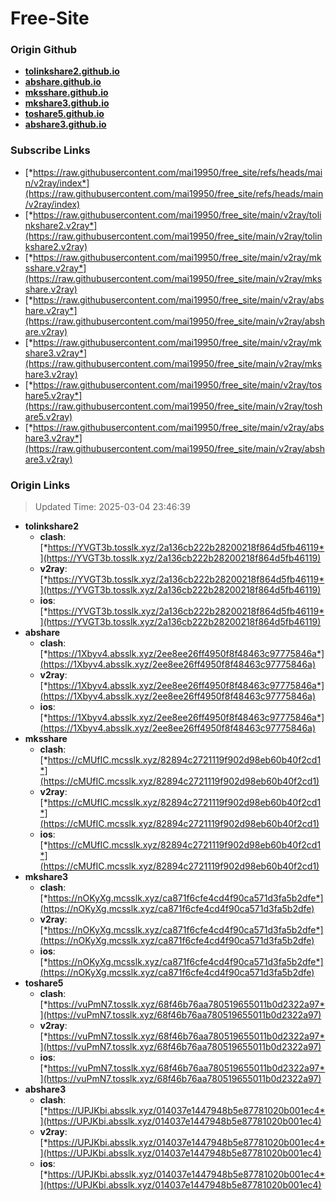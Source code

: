 # Free-Site

### Origin Github

- [**tolinkshare2.github.io**](https://github.com/tolinkshare2/tolinkshare2.github.io)
- [**abshare.github.io**](https://github.com/abshare/abshare.github.io)
- [**mksshare.github.io**](https://github.com/mksshare/mksshare.github.io)
- [**mkshare3.github.io**](https://github.com/mkshare3/mkshare3.github.io)
- [**toshare5.github.io**](https://github.com/toshare5/toshare5.github.io)
- [**abshare3.github.io**](https://github.com/abshare3/abshare3.github.io)

### Subscribe Links

- [*https://raw.githubusercontent.com/mai19950/free_site/refs/heads/main/v2ray/index*](https://raw.githubusercontent.com/mai19950/free_site/refs/heads/main/v2ray/index)
- [*https://raw.githubusercontent.com/mai19950/free_site/main/v2ray/tolinkshare2.v2ray*](https://raw.githubusercontent.com/mai19950/free_site/main/v2ray/tolinkshare2.v2ray)
- [*https://raw.githubusercontent.com/mai19950/free_site/main/v2ray/mksshare.v2ray*](https://raw.githubusercontent.com/mai19950/free_site/main/v2ray/mksshare.v2ray)
- [*https://raw.githubusercontent.com/mai19950/free_site/main/v2ray/abshare.v2ray*](https://raw.githubusercontent.com/mai19950/free_site/main/v2ray/abshare.v2ray)
- [*https://raw.githubusercontent.com/mai19950/free_site/main/v2ray/mkshare3.v2ray*](https://raw.githubusercontent.com/mai19950/free_site/main/v2ray/mkshare3.v2ray)
- [*https://raw.githubusercontent.com/mai19950/free_site/main/v2ray/toshare5.v2ray*](https://raw.githubusercontent.com/mai19950/free_site/main/v2ray/toshare5.v2ray)
- [*https://raw.githubusercontent.com/mai19950/free_site/main/v2ray/abshare3.v2ray*](https://raw.githubusercontent.com/mai19950/free_site/main/v2ray/abshare3.v2ray)

### Origin Links

> Updated Time: 2025-03-04 23:46:39

- **tolinkshare2**
  - **clash**: [*https://YVGT3b.tosslk.xyz/2a136cb222b28200218f864d5fb46119*](https://YVGT3b.tosslk.xyz/2a136cb222b28200218f864d5fb46119)
  - **v2ray**: [*https://YVGT3b.tosslk.xyz/2a136cb222b28200218f864d5fb46119*](https://YVGT3b.tosslk.xyz/2a136cb222b28200218f864d5fb46119)
  - **ios**: [*https://YVGT3b.tosslk.xyz/2a136cb222b28200218f864d5fb46119*](https://YVGT3b.tosslk.xyz/2a136cb222b28200218f864d5fb46119)
- **abshare**
  - **clash**: [*https://1Xbyv4.absslk.xyz/2ee8ee26ff4950f8f48463c97775846a*](https://1Xbyv4.absslk.xyz/2ee8ee26ff4950f8f48463c97775846a)
  - **v2ray**: [*https://1Xbyv4.absslk.xyz/2ee8ee26ff4950f8f48463c97775846a*](https://1Xbyv4.absslk.xyz/2ee8ee26ff4950f8f48463c97775846a)
  - **ios**: [*https://1Xbyv4.absslk.xyz/2ee8ee26ff4950f8f48463c97775846a*](https://1Xbyv4.absslk.xyz/2ee8ee26ff4950f8f48463c97775846a)
- **mksshare**
  - **clash**: [*https://cMUfIC.mcsslk.xyz/82894c2721119f902d98eb60b40f2cd1*](https://cMUfIC.mcsslk.xyz/82894c2721119f902d98eb60b40f2cd1)
  - **v2ray**: [*https://cMUfIC.mcsslk.xyz/82894c2721119f902d98eb60b40f2cd1*](https://cMUfIC.mcsslk.xyz/82894c2721119f902d98eb60b40f2cd1)
  - **ios**: [*https://cMUfIC.mcsslk.xyz/82894c2721119f902d98eb60b40f2cd1*](https://cMUfIC.mcsslk.xyz/82894c2721119f902d98eb60b40f2cd1)
- **mkshare3**
  - **clash**: [*https://nOKyXg.mcsslk.xyz/ca871f6cfe4cd4f90ca571d3fa5b2dfe*](https://nOKyXg.mcsslk.xyz/ca871f6cfe4cd4f90ca571d3fa5b2dfe)
  - **v2ray**: [*https://nOKyXg.mcsslk.xyz/ca871f6cfe4cd4f90ca571d3fa5b2dfe*](https://nOKyXg.mcsslk.xyz/ca871f6cfe4cd4f90ca571d3fa5b2dfe)
  - **ios**: [*https://nOKyXg.mcsslk.xyz/ca871f6cfe4cd4f90ca571d3fa5b2dfe*](https://nOKyXg.mcsslk.xyz/ca871f6cfe4cd4f90ca571d3fa5b2dfe)
- **toshare5**
  - **clash**: [*https://vuPmN7.tosslk.xyz/68f46b76aa780519655011b0d2322a97*](https://vuPmN7.tosslk.xyz/68f46b76aa780519655011b0d2322a97)
  - **v2ray**: [*https://vuPmN7.tosslk.xyz/68f46b76aa780519655011b0d2322a97*](https://vuPmN7.tosslk.xyz/68f46b76aa780519655011b0d2322a97)
  - **ios**: [*https://vuPmN7.tosslk.xyz/68f46b76aa780519655011b0d2322a97*](https://vuPmN7.tosslk.xyz/68f46b76aa780519655011b0d2322a97)
- **abshare3**
  - **clash**: [*https://UPJKbi.absslk.xyz/014037e1447948b5e87781020b001ec4*](https://UPJKbi.absslk.xyz/014037e1447948b5e87781020b001ec4)
  - **v2ray**: [*https://UPJKbi.absslk.xyz/014037e1447948b5e87781020b001ec4*](https://UPJKbi.absslk.xyz/014037e1447948b5e87781020b001ec4)
  - **ios**: [*https://UPJKbi.absslk.xyz/014037e1447948b5e87781020b001ec4*](https://UPJKbi.absslk.xyz/014037e1447948b5e87781020b001ec4)
